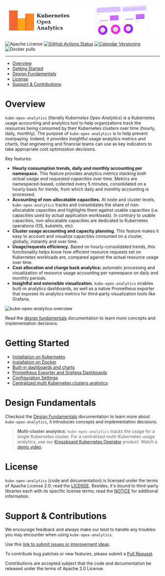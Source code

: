 ![logo-thumbnail](screenshots/thumbnail-header.png)

![Apache License](https://img.shields.io/github/license/rchakode/kube-opex-analytics.svg?label=License&style=for-the-badge)
[![GitHub Actions Status](<https://img.shields.io/github/workflow/status/rchakode/kube-opex-analytics/Build?logo=GitHub&style=for-the-badge>)](https://github.com/rchakode/kube-opex-analytics/actions)
[![Calendar Versioning](https://img.shields.io/badge/calver-YY.MM.MICRO-bb8fce.svg?style=for-the-badge)](http://calver.org)
![Docker pulls](https://img.shields.io/docker/pulls/rchakode/kube-opex-analytics.svg?label=Docker%20Pulls&style=for-the-badge)

---

- [Overview](#overview)
- [Getting Started](#getting-started)
- [Design Fundamentals](#design-fundamentals)
- [License](#license)
- [Support & Contributions](#support--contributions)

# Overview
`kube-opex-analytics` (literally *Kubernetes Opex Analytics*) is a Kubernetes usage accounting and analytics tool to help organizations track the resources being consumed by their Kubernetes clusters over time (hourly, daily, monthly). The purpose of `kube-opex-analytics` is to help prevent overpaying. Indeed, it provides insightful usage analytics metrics and charts, that engineering and financial teams can use as key indicators to take appropriate cost optimization decisions.

Key features:

* **Hourly consumption trends, daily and monthly accounting per namespace.** This feature provides analytics metrics _tracking both actual usage and requested capacities_ over time. Metrics are namespaced-based, collected every 5 minutes, consolidated on a hourly basis for trends, from which daily and monthly accounting is processed.
* **Accounting of non-allocatable capacities.** At node and cluster levels, `kube-opex-analytics` tracks and consolidates the share of non-allocatable capacities and highlights them against usable capacities (i.e. capacities used by actual application workloads). In contrary to usable capacities, non-allocatable capacities are dedicated to Kubernetes operations (OS, kubelets, etc).
* **Cluster usage accounting and capacity planning.** This feature makes it easy to account and visualize capacities consumed on a cluster, globally, instantly and over time.
* **Usage/requests efficiency.** Based on hourly-consolidated trends, this functionality helps know how efficient resource requests set on Kubernetes workloads are, compared against the actual resource usage over time.
* **Cost allocation and charge back analytics:** automatic processing and visualization of resource usage accounting per namespace on daily and monthly periods.
* **Insightful and extensible visualization.** `kube-opex-analytics` enables built-in analytics dashboards, as well as a native Prometheus exporter that exposes its analytics metrics for third-party visualization tools like Grafana.


![kube-opex-analytics-overview](screenshots/kube-opex-analytics-demo.gif)

Read the [design fundamentals](./docs/design-fundamentals.md) documentation to learn more concepts and implementation decisions.

# Getting Started
* [Installation on Kubernetes](./docs/installation-on-kubernetes.md)
* [Installation on Docker](./docs/installation-on-docker.md)
* [Built-in dashboards and charts](./docs/built-in-dashboards-and-charts.md)
* [Prometheus Exporter and Grafana Dashboards](./docs/prometheus-exporter-grafana-dashboard.md)
* [Configuration Settings](./docs/configuration-settings.md)
* [Centralized multi Kubernetes clusters analytics](./docs/multi-cluster-analytics.md)

# Design Fundamentals
Checkout the [Design Fundamentals](./docs/design-fundamentals.md) documentation to learn more about `kube-opex-analytics`, it introduces concepts and implementation decisions.

> **Multi-cluster analytics:** `kube-opex-analytics` tracks the usage for a single Kubernetes cluster. For a centralized multi-Kubernetes usage analytics, use our [Krossboard Kubernetes Operator](https://github.com/2-alchemists/krossboard-kubernetes-operator) product. Watch a [demo video](https://youtu.be/lfkUIREDYDY).

# License
`kube-opex-analytics` (code and documentation) is licensed under the terms of Apache License 2.0; read the [LICENSE](./LICENSE). Besides, it's bound to third-party libraries each with its specific license terms; read the [NOTICE](./NOTICE) for additional information.

# Support & Contributions
We encourage feedback and always make our best to handle any troubles you may encounter when using `kube-opex-analytics`.

Use this [link to submit issues or improvement ideas](https://github.com/rchakode/kube-opex-analytics/issues).

To contribute bug patches or new features, please submit a [Pull Request](https://github.com/rchakode/kube-opex-analytics/pulls).

Contributions are accepted subject that the code and documentation be released under the terms of Apache 2.0 License.

